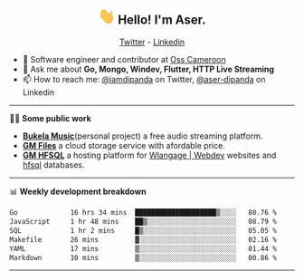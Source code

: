 <h2 align="center"> <img src="https://github.com/gabriel-TheCode/gabriel-TheCode/blob/master/gifs/Hi.gif" width="30px"> Hello! I'm Aser.</h2>
<p align="center">
  <a href="https://twitter.com/iamdipanda">Twitter</a> - 
  <a href="https://www.linkedin.com/in/aser-dipanda/">Linkedin</a>
</p>


- 🔭 Software engineer and contributor at [Oss Cameroon](https://github.com/osscameroon)
- 💬 Ask me about **Go, Mongo, Windev, Flutter, HTTP Live Streaming**
- 📫 How to reach me: [@iamdipanda](https://twitter.com/iamdipanda) on Twitter, [@aser-dipanda](https://www.linkedin.com/in/aser-dipanda/) on Linkedin

-------

👨‍💻 **Some public work**

- **[Bukela Music](https://music.bukela.co)**(personal project) a free audio streaming platform. 
- **[GM Files](https://gamesmania.io)** a cloud storage service with afordable price.
- **[GM HFSQL](https://gamesmania.io)** a hosting platform for [Wlangage | Webdev](https://pcsoft.fr/webdev/index.html) websites and [hfsql](https://pcsoft.fr/accueilpub/hfsql.htm) databases.
-------

📊 **Weekly development breakdown**

<!--START_SECTION:waka-->

```text
Go             16 hrs 34 mins  ████████████████████▒░░░░   80.76 %
JavaScript     1 hr 48 mins    ██▒░░░░░░░░░░░░░░░░░░░░░░   08.79 %
SQL            1 hr 2 mins     █▒░░░░░░░░░░░░░░░░░░░░░░░   05.05 %
Makefile       26 mins         ▓░░░░░░░░░░░░░░░░░░░░░░░░   02.16 %
YAML           17 mins         ▒░░░░░░░░░░░░░░░░░░░░░░░░   01.44 %
Markdown       10 mins         ▒░░░░░░░░░░░░░░░░░░░░░░░░   00.86 %
```

<!--END_SECTION:waka-->

-------
